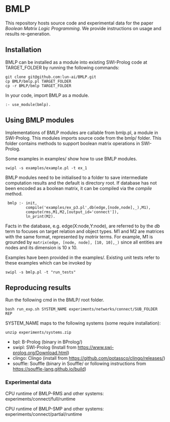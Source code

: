 # BMLP
This repository hosts source code and experimental data for the paper _Boolean Matrix Logic Programming_.
We provide instructions on usage and results re-generation.

## Installation

BMLP can be installed as a module into existing SWI-Prolog code at TARGET_FOLDER by running the following commands:
```
git clone git@github.com:lun-ai/BMLP.git
cp BMLP/bmlp.pl TARGET_FOLDER
cp -r BMLP/bmlp TARGET_FOLDER
```

In your code, import BMLP as a module.
```
:- use_module(bmlp).
```

## Using BMLP modules

Implementations of BMLP modules are callable from bmlp.pl, a module in SWI-Prolog.
This modules imports source code from the bmlp/ folder.
This folder contains methods to support boolean matrix operations in SWI-Prolog.

Some examples in examples/ show how to use BMLP modules.

```swipl -s examples/example.pl -t ex_1```

BMLP modules need to be initialised to a folder to save intermediate computation results and the default is directory root. 
If database has not been encoded as a boolean matrix, it can be compiled via the _compile_ method.

```
 bmlp :- init,
         compile('examples/ex_p3.pl',db(edge,[node,node],_),M1),
         compute(rms,M1,M2,[output_id='connect']),
         ln_print(M2).
```

Facts in the database, e.g. edge(X:node,Y:node), are referred to by the _db_ term to focuses on target relation 
and object types.
M1 and M2 are matrices with the same format, represented by _matrix_ terms.
For example, M1 is grounded by ```matrix(edge, [node, node], [10, 10],_)``` 
since all entities are nodes and its dimension is 10 x 10.

Examples have been provided in the examples/.
Existing unit tests refer to these examples which can be invoked by
```
swipl -s bmlp.pl -t "run_tests"
```

## Reproducing results

Run the following cmd in the BMLP/ root folder.

```bash run_exp.sh SYSTEM_NAME experiments/networks/connect/SUB_FOLDER REP```

SYSTEM_NAME maps to the following systems (some require installation):

```commandline
unzip experiments/systems.zip
```

- bpl:   B-Prolog (binary in BProlog/)
- swipl: SWI-Prolog (Install from https://www.swi-prolog.org/Download.html)
- clingo: Clingo (install from https://github.com/potassco/clingo/releases/)
- souffle: Souffle (binary in Souffle/ or following instructions from https://souffle-lang.github.io/build)

### Experimental data

CPU runtime of BMLP-RMS and other systems:
experiments/connect/full/runtime

CPU runtime of BMLP-SMP and other systems:
experiments/connect/partial/runtime